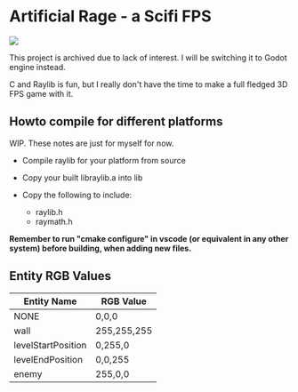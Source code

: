 # Artificial Rage - a Scifi FPS
<p>
    <a href="https://discord.gg/PZkYZRx">
    <img src="https://img.shields.io/discord/475097536160595979?label=Skale%20Games%20Discord"></a>
</p>

This project is archived due to lack of interest. I will be switching it to Godot engine instead.

C and Raylib is fun, but I really don't have the time to make a full fledged 3D FPS game with it. 

## Howto compile for different platforms

WIP. These notes are just for myself for now.

* Compile raylib for your platform from source

* Copy your built libraylib.a into lib

* Copy the following to include:
    * raylib.h
    * raymath.h

**Remember to run "cmake configure" in vscode (or equivalent in any other system) before building, when adding new files.**

## Entity RGB Values

| Entity Name        | RGB Value   |
|--------------------|-------------|
| NONE               | 0,0,0       |
| wall               | 255,255,255 |
| levelStartPosition | 0,255,0     |
| levelEndPosition   | 0,0,255     |
| enemy              | 255,0,0     |
